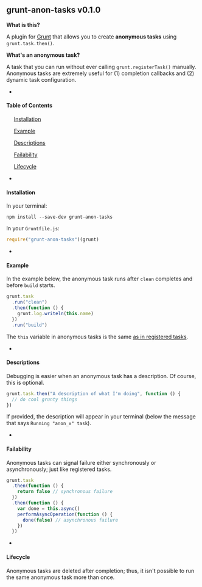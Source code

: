 ## grunt-anon-tasks v0.1.0

**What is this?** 

A plugin for [Grunt](http://gruntjs.com/) that allows you to create **anonymous tasks** using `grunt.task.then()`.

**What's an anonymous task?** 

A task that you can run without ever calling `grunt.registerTask()` manually. Anonymous tasks are extremely useful for (1) completion callbacks and (2) dynamic task configuration.

-

#### Table of Contents

&nbsp;&nbsp;&nbsp;&nbsp;
[Installation](#installation)

&nbsp;&nbsp;&nbsp;&nbsp;
[Example](#example)

&nbsp;&nbsp;&nbsp;&nbsp;
[Descriptions](#descriptions)

&nbsp;&nbsp;&nbsp;&nbsp;
[Failability](#failability)

&nbsp;&nbsp;&nbsp;&nbsp;
[Lifecycle](#lifecycle)

-

#### Installation

In your terminal:

```
npm install --save-dev grunt-anon-tasks
```

In your `Gruntfile.js`:

```Javascript
require("grunt-anon-tasks")(grunt)
```

-

#### Example

In the example below, the anonymous task runs after `clean` completes and before `build` starts.

```Javascript
grunt.task
  .run("clean")
  .then(function () {
    grunt.log.writeln(this.name)
  })
  .run("build")
```

The `this` variable in anonymous tasks is the same [as in registered tasks](http://gruntjs.com/api/inside-tasks).

-

#### Descriptions

Debugging is easier when an anonymous task has a description. Of course, this is optional.

```Javascript
grunt.task.then("A description of what I'm doing", function () {
  // do cool grunty things
})
```

If provided, the description will appear in your terminal (below the message that says `Running "anon_x" task`).

-

#### Failability

Anonymous tasks can signal failure either synchronously or asynchronously; just like registered tasks.

```Javascript
grunt.task
  .then(function () {
    return false // synchronous failure
  })
  .then(function () {
    var done = this.async()
    performAsyncOperation(function () {
      done(false) // asynchronous failure
    })
  })
```

-

#### Lifecycle

Anonymous tasks are deleted after completion; thus, it isn't possible to run the same anonymous task more than once.
